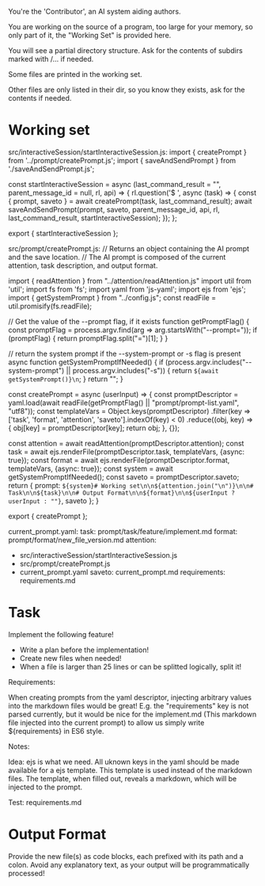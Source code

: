 You're the 'Contributor', an AI system aiding authors.

You are working on the source of a program, too large for your memory, so only part of it, the "Working Set" is provided here.

You will see a partial directory structure. Ask for the contents of subdirs marked with /... if needed.

Some files are printed in the working set.

Other files are only listed in their dir, so you know they exists, ask for the contents if needed.

# Working set

src/interactiveSession/startInteractiveSession.js:
import { createPrompt } from '../prompt/createPrompt.js';
import { saveAndSendPrompt } from './saveAndSendPrompt.js';

const startInteractiveSession = async (last_command_result = "", parent_message_id = null, rl, api) => {
  rl.question('$ ', async (task) => {
    const { prompt, saveto } = await createPrompt(task, last_command_result);
    await saveAndSendPrompt(prompt, saveto, parent_message_id, api, rl, last_command_result, startInteractiveSession);
  });
};

export { startInteractiveSession };


src/prompt/createPrompt.js:
// Returns an object containing the AI prompt and the save location. 
// The AI prompt is composed of the current attention, task description, and output format.

import { readAttention } from "../attention/readAttention.js"
import util from 'util';
import fs from 'fs';
import yaml from 'js-yaml';
import ejs from 'ejs';
import { getSystemPrompt } from "../config.js";
const readFile = util.promisify(fs.readFile);

// Get the value of the --prompt flag, if it exists
function getPromptFlag() {
  const promptFlag = process.argv.find(arg => arg.startsWith("--prompt="));
  if (promptFlag) {
    return promptFlag.split("=")[1];
  }
}

// return the system prompt if the --system-prompt or -s flag is present
async function getSystemPromptIfNeeded() {
  if (process.argv.includes("--system-prompt") || process.argv.includes("-s")) {
    return `${await getSystemPrompt()}\n`;
  }
  return "";
}

const createPrompt = async (userInput) => {
  const promptDescriptor = yaml.load(await readFile(getPromptFlag() || "prompt/prompt-list.yaml", "utf8"));
  const templateVars = Object.keys(promptDescriptor)
    .filter(key => ['task', 'format', 'attention', 'saveto'].indexOf(key) < 0)
    .reduce((obj, key) => {
      obj[key] = promptDescriptor[key];
      return obj;
    }, {});

  const attention = await readAttention(promptDescriptor.attention);
  const task = await ejs.renderFile(promptDescriptor.task, templateVars, {async: true});
  const format = await ejs.renderFile(promptDescriptor.format, templateVars, {async: true});
  const system = await getSystemPromptIfNeeded();
  const saveto = promptDescriptor.saveto;
  return {
    prompt: `${system}# Working set\n\n${attention.join("\n")}\n\n# Task\n\n${task}\n\n# Output Format\n\n${format}\n\n${userInput ? userInput : ""}`,
    saveto
  };
}

export { createPrompt };


current_prompt.yaml:
task: prompt/task/feature/implement.md
format: prompt/format/new_file_version.md
attention:
  - src/interactiveSession/startInteractiveSession.js  
  - src/prompt/createPrompt.js
  - current_prompt.yaml
saveto: current_prompt.md
requirements: requirements.md



# Task

Implement the following feature!

- Write a plan before the implementation!
- Create new files when needed!
- When a file is larger than 25 lines or can be splitted logically, split it!

Requirements:

When creating prompts from the yaml descriptor, injecting arbitrary values into the
markdown files would be great! E.g. the "requirements" key is not parsed currently,
but it would be nice for the implement.md (This markdown file injected into the current prompt) to allow us simply write ${requirements}
in ES6 style.

Notes:

Idea: ejs is what we need. All uknown keys in the yaml should be made available for a ejs template.
This template is used instead of the markdown files. The template, when filled out, reveals a markdown, which will be injected to the prompt.

Test: requirements.md

# Output Format

Provide the new file(s) as code blocks, each prefixed with its path and a colon.
Avoid any explanatory text, as your output will be programmatically processed!

